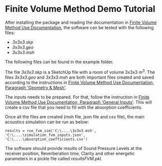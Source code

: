 # Finite Volume Method Demo Tutorial

After installing the package and reading the documentation in [Finite Volume Method Use Documentation](https://building-acoustics-tu-eindhoven.github.io/Diffusion/Finite%20Volume%20Method%20Use.html), the software can be tested with the following files:
- _3x3x3.skp_
- _3x3x3.geo_
- _3x3x3.msh_

The following files can be found in the example folder.

The file _3x3x3.skp_ is a SketchUp file with a room of volume 3x3x3 $m^3$. The files _3x3x3.geo_ and _3x3x3.msh_ are both important files created and saved according to the instructions in [Finite Volume Method Use Documentation, Paragraph 'Geometry & Mesh'](https://building-acoustics-tu-eindhoven.github.io/Diffusion/Finite%20Volume%20Method%20Use.html#geometry-mesh). 

The inputs needs to be prepared. For that, follow the instruction in [Finite Volume Method Use Documentation, Paragraph 'General Inputs'](https://building-acoustics-tu-eindhoven.github.io/Diffusion/Finite%20Volume%20Method%20Use.html#general-inputs). This will create a csv file that you need to fill with the absorption coefficients.

Once all the files are created (msh file, json file and csv file), the main acoustics simulation can be run as below:

```
results = run_fvm_sim('C:\....\3x3x3.msh', 'C:\....\simulation_fvm_inputs.json', 'C:\....\absorption_coefficients.csv')
```

The software should provide results of Sound Pressure Levels at the receiver position, Reverberation time, Clarity and other energetic parameters in a pickle file called _resultsFVM.pkl_.
